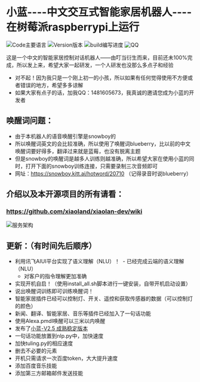 # 小蓝----中文交互式智能家居机器人----在树莓派raspberrypi上运行
![Code主要语言](https://img.shields.io/badge/main_code-python-blue.svg)
![Version版本](https://img.shields.io/badge/last_version-V2.5.7-green.svg)
![build编写进度](https://img.shields.io/badge/first_ver-68%25-brightgreen.svg)
![QQ](https://img.shields.io/badge/QQ-1481605673-yellow.svg)


这是一个中文的智能家居控制对话机器人——由叮当衍生而来，目前还未100%完成，所以发上来，希望大家一起研发，一个人研发也没那么多点子和经验

- 对不起！因为我只是一个刚上初一的小孩，所以如果有任何觉得使用不方便或者错误的地方，希望多多谅解
- 如果大家有点子的话，加我QQ：1481605673，我真诚的邀请您成为小蓝的开发者
## 唤醒词问题：
- 由于本机器人的语音唤醒引擎是snowboy的
- 所以唤醒词英文的会比较准确，所以使用了唤醒词blueberry，比以前的中文唤醒词要好得多，翻译过来就是蓝莓，也没有脱离主题
- 但是snowboy的唤醒词是越多人训练则越准确，所以希望大家在使用小蓝的同时，打开下面的snowboy训练连接，只需要录制三次音频即可
- 网址：https://snowboy.kitt.ai/hotword/20710 （记得录音时说blueberry）
## 介绍以及本开源项目的所有请看：
### https://github.com/xiaoland/xiaolan-dev/wiki
![服务架构](https://github.com/xiaoland/xiaolan-dev/blob/master/%E5%B0%8F%E8%93%9D%E6%9C%8D%E5%8A%A1%E6%80%9D%E7%BB%B4%E5%AF%BC%E5%9B%BE.PNG)

## 更新：（有时间先后顺序）
- 利用讯飞AIUI平台实现了语义理解（NLU）！
  - 已经完成云端的语义理解（NLU）
  - 对客户的指令理解更加准确
- 实现开机自启！（使用install_all.sh脚本进行一键安装，自带开机启动设置）
- 说出唤醒词训练即可训练唤醒词！
- 智能家居插件已经可以控制灯、开关、遥控和获取传感器的数据（可以控制灯的颜色）
- 新闻、翻译、智能家居、音乐等插件已经加入了一句话功能
- 使用Alexa.pmdl唤醒可以三米以内唤醒
- 发布了[小蓝-V2.5 成熟稳定版本](https://github.com/xiaoland/xiaolan-dev/releases)
- 一句话功能放置到nlp.py中，加快速度
- 加快tuling.py的相应速度
- 删去不必要的元素
- 开机只需请求一次百度token，大大提升速度
- 添加百度音乐技能
- 添加第三方邮箱邮件发送技能
